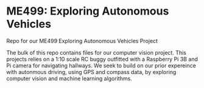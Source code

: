 # ME499: Exploring Autonomous Vehicles
Repo for our ME499 Exploring Autonomous Vehicles Project

The bulk of this repo contains files for our computer vision project. This projects relies on a 1:10 scale RC buggy outfitted with a Raspberry Pi 3B and Pi camera for navigating hallways. We seek to build on our prior expereince with autonmous driving, using GPS and compass data, by exploring computer vision and machine learning algorithms. 

